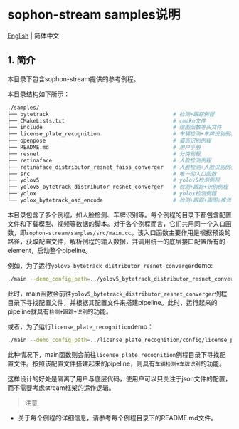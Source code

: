 # sophon-stream samples说明

[English](README_EN.md) | 简体中文

## 1. 简介

本目录下包含sophon-stream提供的参考例程。

本目录结构如下所示：

```bash
./samples/
├── bytetrack                                       # 检测+跟踪例程
├── CMakeLists.txt                                  # cmake文件
├── include                                         # 绘图函数等头文件
├── license_plate_recognition                       # 车辆检测+车牌识别例程
├── openpose                                        # 姿态识别例程
├── README.md                                       # 用户手册
├── resnet                                          # 分类例程
├── retinaface                                      # 人脸检测例程
├── retinaface_distributor_resnet_faiss_converger   # 人脸检测+人脸识别例程
├── src                                             # 唯一的入口函数
├── yolov5                                          # yolov5检测例程
├── yolov5_bytetrack_distributor_resnet_converger   # 检测+跟踪+识别例程
├── yolox                                           # yolox检测例程
└── yolox_bytetrack_osd_encode                      # 检测+跟踪+画图+推流例程
```

本目录包含了多个例程，如人脸检测、车牌识别等。每个例程的目录下都包含配置文件和下载模型、视频等数据的脚本。对于各个例程而言，它们共用同一个入口函数，即`sophon-stream/samples/src/main.cc`。该入口函数主要作用是根据预设的路径，获取配置文件，解析例程的输入数据，并调用统一的底层接口配置所有的element，启动整个pipeline。

例如，为了运行`yolov5_bytetrack_distributor_resnet_converger`demo:

```bash
./main --demo_config_path=../yolov5_bytetrack_distributor_resnet_converger/config/yolov5_bytetrack_distributor_resnet_converger_demo.json
```

此时，main函数会前往`yolov5_bytetrack_distributor_resnet_converger`例程目录下寻找配置文件，并根据其配置文件来搭建pipeline。此时，运行起来的pipeline就具有`检测+跟踪+识别`的功能。

或者，为了运行`license_plate_recognition`demo：

```bash
./main --demo_config_path=../license_plate_recognition/config/license_plate_recognition_demo.json
```

此种情况下，main函数则会前往`license_plate_recognition`例程目录下寻找配置文件。按照该配置文件搭建起来的pipeline，则具有`车辆检测+车牌识别`的功能。

这样设计的好处是隔离了用户与底层代码，使用户可以只关注于json文件的配置，而不需要考虑stream框架的运作逻辑。


> 注意
* 关于每个例程的详细信息，请参考每个例程目录下的README.md文件。